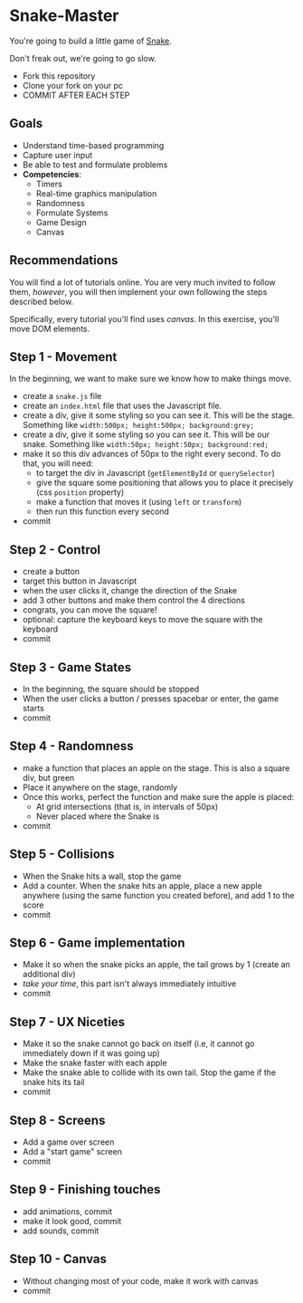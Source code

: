 # Snake-Master

You're going to build a little game of [Snake](http://lmgtfy.com/?q=play+snake+in+the+browser).

Don't freak out, we're going to go slow.

* Fork this repository
* Clone your fork on your pc
* COMMIT AFTER EACH STEP

## Goals

* Understand time-based programming
* Capture user input
* Be able to test and formulate problems
* **Competencies**:
  * Timers 
  * Real-time graphics manipulation
  * Randomness
  * Formulate Systems
  * Game Design
  * Canvas

## Recommendations

You will find a lot of tutorials online. You are very much invited to follow them, _however_, you will then implement your own following the steps described below.

Specifically, every tutorial you'll find uses _canvas_. In this exercise, you'll move DOM elements.

## Step 1 - Movement

In the beginning, we want to make sure we know how to make things move.

* create a `snake.js` file
* create an `index.html` file that uses the Javascript file.
* create a div, give it some styling so you can see it. This will be the stage. Something like `width:500px; height:500px; background:grey;`
* create a div, give it some styling so you can see it. This will be our snake. Something like `width:50px; height:50px; background:red;`
* make it so this div advances of 50px to the right every second. To do that, you will need:
  * to target the div in Javascript \(`getElementById` or `querySelector`\)
  * give the square some positioning that allows you to place it precisely \(css `position` property\)
  * make a function that moves it \(using `left` or `transform`\)
  * then run this function every second
* commit  

## Step 2 - Control

* create a button
* target this button in Javascript
* when the user clicks it, change the direction of the Snake
* add 3 other buttons and make them control the 4 directions
* congrats, you can move the square!
* optional: capture the keyboard keys to move the square with the keyboard
* commit  

## Step 3 - Game States

* In the beginning, the square should be stopped
* When the user clicks a button / presses spacebar or enter, the game starts
* commit  

## Step 4 - Randomness

* make a function that places an apple on the stage. This is also a square div, but green
* Place it anywhere on the stage, randomly
* Once this works, perfect the function and make sure the apple is placed:
  * At grid intersections \(that is, in intervals of 50px\)
  * Never placed where the Snake is
* commit

## Step 5 - Collisions

* When the Snake hits a wall, stop the game
* Add a counter. When the snake hits an apple, place a new apple anywhere \(using the same function you created before\), and add 1 to the score
* commit  

## Step 6 - Game implementation

* Make it so when the snake picks an apple, the tail grows by 1 \(create an additional div\)
* _take your time_,  this part isn't always immediately intuitive
* commit  

## Step 7 - UX Niceties

* Make it so the snake cannot go back on itself \(i.e, it cannot go immediately down if it was going up\)
* Make the snake faster with each apple
* Make the snake able to collide with its own tail. Stop the game if the snake hits its tail
* commit  

## Step 8 - Screens

* Add a game over screen
* Add a "start game" screen
* commit  

## Step 9 - Finishing touches

* add animations, commit  
* make it look good, commit  
* add sounds, commit  

## Step 10 - Canvas

* Without changing most of your code, make it work with canvas
* commit  

